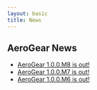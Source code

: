 ```yaml
---
layout: basic
title: News
---
```


## AeroGear News

* [AeroGear 1.0.0.M8 is out!](2013/01/30/aerogear-1.0.0.M8-is-out/)
* [AeroGear 1.0.0.M7 is out!](2012/12/20/aerogear-1.0.0.M7-is-out/)
* [AeroGear 1.0.0.M6 is out!](2012/10/24/aerogear-1.0.0.M6-is-out/)
